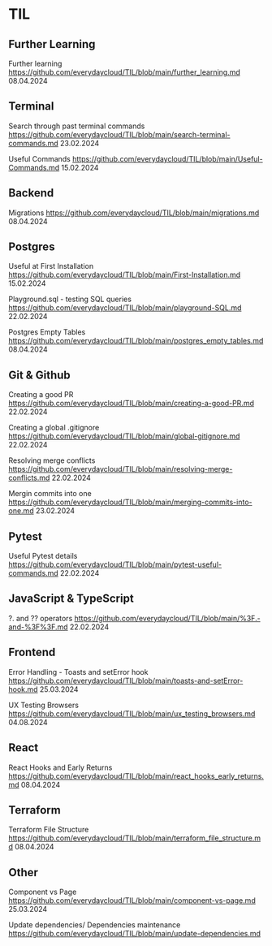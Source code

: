 # TIL

## Further Learning

Further learning 
https://github.com/everydaycloud/TIL/blob/main/further_learning.md 08.04.2024

## Terminal 

Search through past terminal commands
https://github.com/everydaycloud/TIL/blob/main/search-terminal-commands.md 23.02.2024

Useful Commands
https://github.com/everydaycloud/TIL/blob/main/Useful-Commands.md 15.02.2024

## Backend

Migrations
https://github.com/everydaycloud/TIL/blob/main/migrations.md 08.04.2024

## Postgres

Useful at First Installation
https://github.com/everydaycloud/TIL/blob/main/First-Installation.md 15.02.2024

Playground.sql - testing SQL queries
https://github.com/everydaycloud/TIL/blob/main/playground-SQL.md 22.02.2024

Postgres Empty Tables
https://github.com/everydaycloud/TIL/blob/main/postgres_empty_tables.md 08.04.2024

## Git & Github

Creating a good PR
https://github.com/everydaycloud/TIL/blob/main/creating-a-good-PR.md 22.02.2024

Creating a global .gitignore
https://github.com/everydaycloud/TIL/blob/main/global-gitignore.md 22.02.2024

Resolving merge conflicts
https://github.com/everydaycloud/TIL/blob/main/resolving-merge-conflicts.md 22.02.2024

Mergin commits into one
https://github.com/everydaycloud/TIL/blob/main/merging-commits-into-one.md 23.02.2024

## Pytest

Useful Pytest details
https://github.com/everydaycloud/TIL/blob/main/pytest-useful-commands.md 22.02.2024

## JavaScript & TypeScript

?. and ?? operators
https://github.com/everydaycloud/TIL/blob/main/%3F.-and-%3F%3F.md 22.02.2024

## Frontend

Error Handling - Toasts and setError hook
https://github.com/everydaycloud/TIL/blob/main/toasts-and-setError-hook.md 25.03.2024

UX Testing Browsers 
https://github.com/everydaycloud/TIL/blob/main/ux_testing_browsers.md 04.08.2024

## React

React Hooks and Early Returns
https://github.com/everydaycloud/TIL/blob/main/react_hooks_early_returns.md 08.04.2024

## Terraform

Terraform File Structure
https://github.com/everydaycloud/TIL/blob/main/terraform_file_structure.md 08.04.2024

## Other

Component vs Page 
https://github.com/everydaycloud/TIL/blob/main/component-vs-page.md 25.03.2024

Update dependencies/ Dependencies maintenance
https://github.com/everydaycloud/TIL/blob/main/update-dependencies.md
